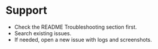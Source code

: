 # Support

- Check the README Troubleshooting section first.
- Search existing issues.
- If needed, open a new issue with logs and screenshots.
